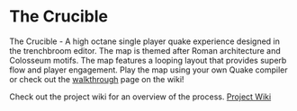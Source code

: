 # The Crucible
The Crucible - A high octane single player quake experience designed in the trenchbroom editor. The map is themed after Roman architecture and Colosseum motifs. The map features a looping layout that provides superb flow and player engagement. Play the map using your own Quake compiler or check out the [walkthrough](https://github.com/mcdonaldduncan/ProjectAres/wiki/Final-Map-Walkthrough) page on the wiki! 


Check out the project wiki for an overview of the process.
[Project Wiki](https://github.com/mcdonaldduncan/ProjectAres/wiki)
